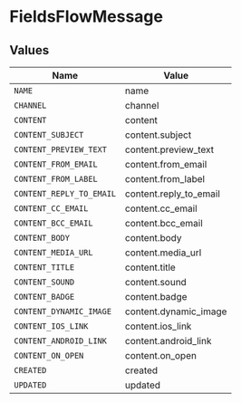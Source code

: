 # FieldsFlowMessage


## Values

| Name                     | Value                    |
| ------------------------ | ------------------------ |
| `NAME`                   | name                     |
| `CHANNEL`                | channel                  |
| `CONTENT`                | content                  |
| `CONTENT_SUBJECT`        | content.subject          |
| `CONTENT_PREVIEW_TEXT`   | content.preview_text     |
| `CONTENT_FROM_EMAIL`     | content.from_email       |
| `CONTENT_FROM_LABEL`     | content.from_label       |
| `CONTENT_REPLY_TO_EMAIL` | content.reply_to_email   |
| `CONTENT_CC_EMAIL`       | content.cc_email         |
| `CONTENT_BCC_EMAIL`      | content.bcc_email        |
| `CONTENT_BODY`           | content.body             |
| `CONTENT_MEDIA_URL`      | content.media_url        |
| `CONTENT_TITLE`          | content.title            |
| `CONTENT_SOUND`          | content.sound            |
| `CONTENT_BADGE`          | content.badge            |
| `CONTENT_DYNAMIC_IMAGE`  | content.dynamic_image    |
| `CONTENT_IOS_LINK`       | content.ios_link         |
| `CONTENT_ANDROID_LINK`   | content.android_link     |
| `CONTENT_ON_OPEN`        | content.on_open          |
| `CREATED`                | created                  |
| `UPDATED`                | updated                  |